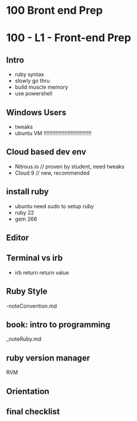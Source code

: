 100 Bront end Prep
====================

# 100 - L1 - Front-end Prep

## Intro
- ruby syntax
- slowly go thru
- build muscle memory
- use powershell

## Windows Users
  - tweaks
  - ubuntu VM !!!!!!!!!!!!!!!!!!!!!!!!!!!!!!!!

## Cloud based dev env

 - Nitrous.io // proven by student, need tweaks
 - Cloud 9 // new, recommended

## install ruby

  - ubuntu need sudo to setup ruby
  - ruby 22
  - gem 266

## Editor

## Terminal vs irb
  - irb return return value

## Ruby Style
  -noteConvention.md

## book: intro to programming
  _noteRuby.md

## ruby version manager
  RVM

## Orientation


## final checklist